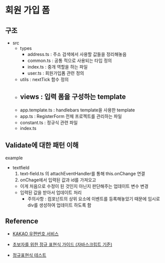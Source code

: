 # 회원 가입 폼

## 구조

- src
  - types
    - address.ts
      : 주소 검색에서 사용할 값들을 정리해놓음
    - common.ts
      : 공통 적으로 사용되는 타입 정의
    - index.ts
      : 중개 역할을 하는 파일
    - user.ts
      : 회원가입폼 관련 정의
  - utils
    : nextTick 함수 정의
  - views
    : 입력 폼을 구성하는 template
    -
  - app.template.ts
    : handlebars template을 사용한 template
  - app.ts
    : RegisterForm 전체 프로젝트를 관리하는 파일
  - constant.ts
    : 정규식 관련 파일
  - index.ts

## Validate에 대한 패턴 이해

example

- textfield
  1. text-field.ts 의 attachEventHandler를 통해 this.onChange 연결
  2. onChage에서 입력된 값과 id를 가져오고
  - 이게 처음으로 수정이 된 것인지 아닌지 판단해주는 업데이트 변수 변경
  - 입력된 값을 받아서 업데이트 처리
    - 주의사항
      : 컴포넌트의 상위 요소에 이벤트를 등록해놓았기 때문에 임시로 div를 생성하여 업데이트 하도록 함

## Reference

- [KAKAO 우편번호 서비스](https://postcode.map.daum.net/guide)
- [초보자를 위한 정규 표현식 가이드 (자바스크립트 기준)](https://www.slideshare.net/ibare/ss-39274621)

- [정규표현식 테스트](https://regexr.com)
